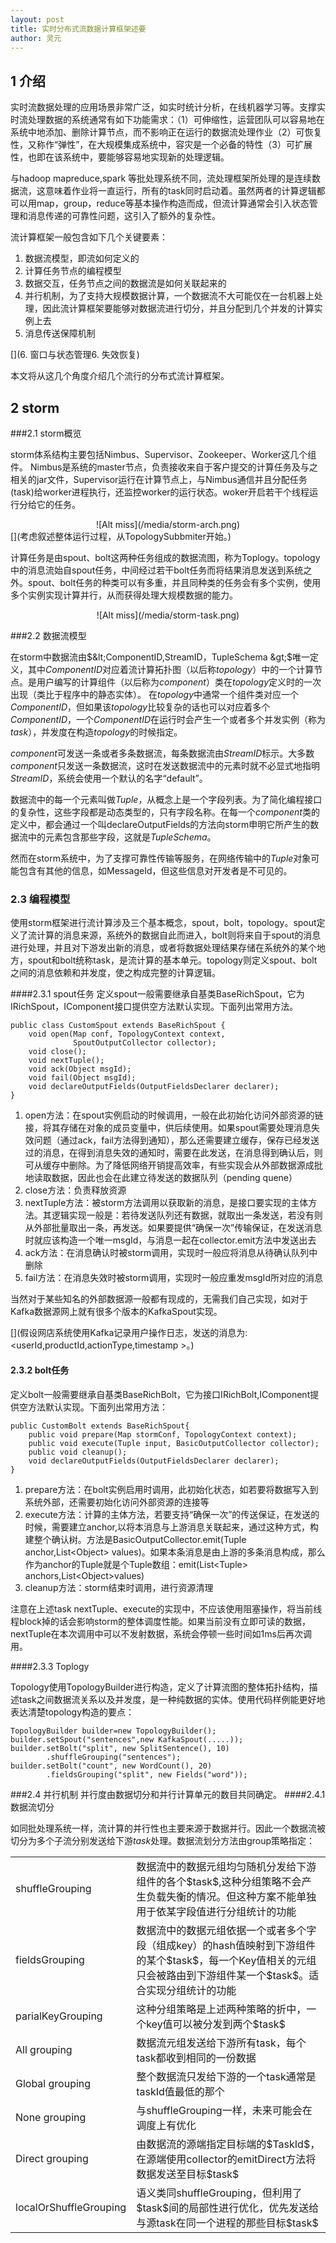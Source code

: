 ```yaml
---
layout: post
title: 实时分布式流数据计算框架述要
author: 灵元
---
```




## 1 介绍
实时流数据处理的应用场景非常广泛，如实时统计分析，在线机器学习等。支撑实时流处理数据的系统通常有如下功能需求：（1）可伸缩性，运营团队可以容易地在系统中地添加、删除计算节点，而不影响正在运行的数据流处理作业（2）可恢复性，又称作“弹性”，在大规模集成系统中，容灾是一个必备的特性（3）可扩展性，也即在该系统中，要能够容易地实现新的处理逻辑。

与hadoop mapreduce,spark 等批处理系统不同，流处理框架所处理的是连续数据流，这意味着作业将一直运行，所有的task同时启动着。虽然两者的计算逻辑都可以用map，group，reduce等基本操作构造而成，但流计算通常会引入状态管理和消息传递的可靠性问题，这引入了额外的复杂性。

流计算框架一般包含如下几个关键要素：

1. 数据流模型，即流如何定义的
2. 计算任务节点的编程模型
3. 数据交互，任务节点之间的数据流是如何关联起来的
4. 并行机制，为了支持大规模数据计算，一个数据流不大可能仅在一台机器上处理，因此流计算框架要能够对数据流进行切分，并且分配到几个并发的计算实例上去
5. 消息传送保障机制

[](6. 窗口与状态管理6. 失效恢复)

本文将从这几个角度介绍几个流行的分布式流计算框架。

[](为了叙述方便，我们设定一个典型流计算应用场景。在线商店中需要统计商品查看、购买、收藏、关键字查询等操作数量，独立访问量等。这里涉及计数、基数统计等问题。下面我们将以这些操作的统计作为示例来演示流计算的基本编程方法。)

## 2 storm

###2.1 storm概览

storm体系结构主要包括Nimbus、Supervisor、Zookeeper、Worker这几个组件。
Nimbus是系统的master节点，负责接收来自于客户提交的计算任务及与之相关的jar文件，Supervisor运行在计算节点上，与Nimbus通信并且分配任务(task)给worker进程执行，还监控worker的运行状态。woker开启若干个线程运行分给它的任务。
<div align="center"> ![Alt miss](/media/storm-arch.png) </div>
[](考虑叙述整体运行过程，从TopologySubbmiter开始。)


计算任务是由spout、bolt这两种任务组成的数据流图，称为Toplogy。topology中的消息流始自spout任务，中间经过若干bolt任务而将结果消息发送到系统之外。spout、bolt任务的种类可以有多重，并且同种类的任务会有多个实例，使用多个实例实现计算并行，从而获得处理大规模数据的能力。
<div align="center">![Alt miss](/media/storm-task.png)</div>



###2.2 数据流模型

在storm中数据流由$&lt;ComponentID,StreamID，TupleSchema &gt;$唯一定义，其中$ComponentID$对应着流计算拓扑图（以后称$topology$）中的一个计算节点。是用户编写的计算组件（以后称为$component$）类在$topology$定义时的一次出现（类比于程序中的静态实体）。 在$topology$中通常一个组件类对应一个 $ComponentID$，但如果该$topology$比较复杂的话也可以对应着多个$ComponentID$，一个$ComponentID$在运行时会产生一个或者多个并发实例（称为$task$），并发度在构造$topology$的时候指定。

$component$可发送一条或者多条数据流，每条数据流由$StreamID$标示。大多数$component$只发送一条数据流，这时在发送数据流中的元素时就不必显式地指明$StreamID$，系统会使用一个默认的名字“default”。

数据流中的每一个元素叫做$Tuple$，从概念上是一个字段列表。为了简化编程接口的复杂性，这些字段都是动态类型的，只有字段名称。在每一个$component$类的定义中，都会通过一个叫declareOutputFields的方法向storm申明它所产生的数据流中的元素包含那些字段，这就是$TupleSchema$。

然而在storm系统中，为了支撑可靠性传输等服务，在网络传输中的$Tuple$对象可能包含有其他的信息，如MessageId，但这些信息对开发者是不可见的。



### 2.3 编程模型

使用storm框架进行流计算涉及三个基本概念，spout，bolt，topology。spout定义了流计算的消息来源，系统外的数据自此而进入，bolt则将来自于spout的消息进行处理，并且对下游发出新的消息，或者将数据处理结果存储在系统外的某个地方，spout和bolt统称task，是流计算的基本单元。topology则定义spout、bolt之间的消息依赖和并发度，使之构成完整的计算逻辑。


####2.3.1 spout任务
定义spout一般需要继承自基类BaseRichSpout，它为IRichSpout，IComponent接口提供空方法默认实现。下面列出常用方法。
<pre><code class="java">public class CustomSpout extends BaseRichSpout {
    void open(Map conf, TopologyContext context, 
              SpoutOutputCollector collector);
    void close();
    void nextTuple();
    void ack(Object msgId);
    void fail(Object msgId);
    void declareOutputFields(OutputFieldsDeclarer declarer);
}
</code></pre>

    
1. open方法：在spout实例启动的时候调用，一般在此初始化访问外部资源的链接，将其存储在对象的成员变量中，供后续使用。如果spout需要处理消息失效问题（通过ack，fail方法得到通知），那么还需要建立缓存，保存已经发送过的消息，在得到消息失效的通知时，需要在此发送，在消息得到确认后，则可从缓存中删除。为了降低网络开销提高效率，有些实现会从外部数据源成批地读取数据，因此也会在此建立待发送的数据队列（pending quene）
2. close方法：负责释放资源
3. nextTuple方法：被storm方法调用以获取新的消息，是接口要实现的主体方法。其逻辑实现一般是：若待发送队列还有数据，就取出一条发送，若没有则从外部批量取出一条，再发送。如果要提供“确保一次”传输保证，在发送消息时就应该构造一个唯一msgId，与消息一起在collector.emit方法中发送出去
4. ack方法：在消息确认时被storm调用，实现时一般应将消息从待确认队列中删除
5. fail方法：在消息失效时被storm调用，实现时一般应重发msgId所对应的消息

当然对于某些知名的外部数据源一般都有现成的，无需我们自己实现，如对于Kafka数据源网上就有很多个版本的KafkaSpout实现。

[](假设网店系统使用Kafka记录用户操作日志，发送的消息为: &lt;userId,productId,actionType,timestamp &gt;。)

#### 2.3.2 bolt任务
定义bolt一般需要继承自基类BaseRichBolt，它为接口IRichBolt,IComponent提供空方法默认实现。下面列出常用方法：
<pre><code class="java">public CustomBolt extends BaseRichSpout{
    public void prepare(Map stormConf, TopologyContext context);
    public void execute(Tuple input, BasicOutputCollector collector);
    public void cleanup();
    void declareOutputFields(OutputFieldsDeclarer declarer);
}
</code></pre>

1. prepare方法：在bolt实例启用时调用，此初始化状态，如若要将数据写入到系统外部，还需要初始化访问外部资源的连接等
2. execute方法：计算的主体方法，若要支持“确保一次”的传送保证，在发送的时候，需要建立anchor,以将本消息与上游消息关联起来，通过这种方式，构建整个确认树。方法是BasicOutputCollector.emit(Tuple anchor,List&lt;Object&gt; values)。如果本条消息是由上游的多条消息构成，那么作为anchor的Tuple就是个Tuple数组：emit(List&lt;Tuple&gt; anchors,List&lt;Object&gt;values)
3. cleanup方法：storm结束时调用，进行资源清理

 
注意在上述task nextTuple、execute的实现中，不应该使用阻塞操作，将当前线程block掉的话会影响storm的整体调度性能。如果当前没有立即可读的数据，nextTuple在本次调用中可以不发射数据，系统会停顿一些时间如1ms后再次调用。

####2.3.3 Toplogy

Topology使用TopologyBuilder进行构造，定义了计算流图的整体拓扑结构，描述task之间数据流关系以及并发度，是一种纯数据的实体。使用代码样例能更好地表达清楚topology构造的要点：
<pre><code class="java">TopologyBuilder builder=new TopologyBuilder();
builder.setSpout("sentences",new KafkaSpout(.....));
builder.setBolt("split", new SplitSentence(), 10)
        .shuffleGrouping("sentences");
builder.setBolt("count", new WordCount(), 20)
        .fieldsGrouping("split", new Fields("word"));
</code></pre>



###2.4 并行机制
并行度由数据切分和并行计算单元的数目共同确定。
####2.4.1 数据流切分

如同批处理系统一样，流计算的并行性也主要来源于数据并行。因此一个数据流被切分为多个子流分别发送给下游$task$处理。数据流划分方法由group策略指定：
 
<table width="100%" height="100%" class="table table-bordered table-striped table-condensed">
   <tr >
      <td valign="middle">shuffleGrouping</td><td>数据流中的数据元组均匀随机分发给下游组件的各个$task$,这种分组策略不会产生负载失衡的情况。但这种方案不能单独用于依某字段值进行分组统计的功能 </td>
   </tr>
   <tr>
      <td>fieldsGrouping</td><td> 数据流中的数据元组依据一个或者多个字段（组成key）的hash值映射到下游组件的某个$task$，每一个Key值相关的元组只会被路由到下游组件某一个$task$。适合实现分组统计的功能 </td>
   </tr>
   <tr>
      <td>parialKeyGrouping</td><td> 这种分组策略是上述两种策略的折中，一个key值可以被分发到两个$task$</td>
   </tr>
      <tr>
      <td>All grouping</td><td>数据流元组发送给下游所有task，每个task都收到相同的一份数据</td>
   </tr>
      <tr>
      <td>Global grouping</td><td>整个数据流只发给下游的一个task通常是taskId值最低的那个</td>
   </tr>
      <tr>
      <td>None grouping</td><td>与shuffleGrouping一样，未来可能会在调度上有优化</td>
   </tr>
      </tr>
      <tr>
      <td>Direct grouping</td><td>由数据流的源端指定目标端的$TaskId$，在源端使用collector的emitDirect方法将数据发送至目标$task$</td>
   </tr>
      </tr>
      <tr>
      <td>localOrShuffleGrouping</td><td>语义类同shuffleGrouping，但利用了$task$间的局部性进行优化，优先发送给与源task在同一个进程的那些目标$task$</td>
   </tr>
</table>
 
有必要更进一步叙述parialKeyGrouping的意义。相比shuffleGrouping会将元组分发到任意$task$,fieldsGroup只会将相同的key分发到一个$task$，parialKeyGrouping则会将相同的key发送到两个$task$，该策略的提出是因为有些key值的分布可能极度不均匀，会导致下游有些$task$过载，有些则很空闲。

假设要作基于某个key的分组统计，key有K种不同的值，且有T个$task$。如果使用shuffleGrouping进行部分统计，那么统计所需的内存开销是O(K*T)，fieldsGrouping是O(K)。而使用parialKeyGrouping替代shuffleGrouping做部分统计的话，内存开销仅是fieldsGrouping的两倍，但大大地降低了负载失衡的情况。

####2.4.2 task数量配置
TopologyBuilder的setBolt方法有个参数parallelism_hint用来设置组件的并发度,注意这不等于生成的task的数目，而是运行该组件的线程数目，只不过默认线程数目等于task数目罢了。task数目可以用setBolt方法返回的BoltDeclarer对象的setNumTasks方法来设置。

###2.5 消息传送保障机制
storm支持“最多一次”、“至少一次”,"精确一次"三种消息保障，第一种不需多说，因tcp协议不会重复发送消息，因此task发送了消息不管就行了。“精确一次”也叫“事务”，通过Trident API来支持。这里我们主要讨论“至少一次”，然后简述一下支持“精确一次”的内容。

####2.5.1 至少一次
与tcp协议类似，“精确一次”传送依赖于ack操作。storm为此引入了一个特别的AckBolt负责跟踪tuple在是否经过topology被正确处理了。一个tuple被正确处理了，当且仅当tuple以及所有依赖于该tuple的新产生的tuple都被正确处理了。tuple以及依赖于它的所有tuple构成了一个DAG图。如在上面提到的词数统计中，spout产生的每一条句子构成一棵树（DAG的特例）：
<div align="center">![Alt miss](/media/storm_tuple_tree.png)</div>
 
为了跟踪tuple树所有节点是否都正确处理了，一个简单地策略可能会在ackbolt节点中维护这颗树，然后当每一个输出消息成功或者失败时，往树的根方向反向传递成功或者失败的消息，但这种方案所需要消耗的资源显然比较多。

为了提高效率，storm引入了一种理论上不可靠但实际上足够可靠的方法。先给出此方案的简单地描述：

每一个spout产生的原初tuple都生成一个64位long型随机数作为root-id。每个发送出去的副本也有一个edge-id（64位随机数，这样的副本每一个下游task都对应有一个，在topology上用一条边表示，所以叫edge-id）。spout将&lt;root-id,edge-id异或和,task-id&gt;发送给acker-bolt。

每一个bolt接受到的tuple副本带有&lt;root-id,edge-id&gt;信息，如果某个tuple依赖于多个原初tuple，则有多个这样的值对(构成MessageId)。bolt在处理完后在此将此值对发送给ack-bolt以清零此副本edge-id在ack-val中的影响表明该副本处理完毕。注意如果bolt接受多个tuple产生一个衍生tuple，那么上述操作要一一执行。

新产生的衍生tuple将其自身关联的&lt;root-id,edge-id&gt;一一发送给ack-bolt。以后的操作依次类推，当acker-bolt发现某root-id的ack-val归零后，即表明与root-id相关得所有处理流程都正确完结，通过关联的task-id就可以定位相应的spout task进行ack了。

下面我们都假设topology都需要支持ack：
当用户在自定义的spout中，调用SpoutOutputCollector.emit(new Values(...),MsgId)时的算法：

    1    生成64位随机数root-id
    3    初始化空集合acSeq
    4    for t in out_tasks：
    5        生成edge-id 
    6        将edge-id添加到acSeq中
    7        构造基于<root-id,edge-id>对的MessageId
    8        发送Tuple<MessageId,Values>至task t
    9    将用户传入的message-id、values以root-id保存在pending表中，以便实现超时控制，为ack、fail提供message-id标识
    10    令ack-val=acSeq的所有edge-id的异或和
    11    发送<root-id,ack-val,task-id>至acker-bolt


当用户在自定义的bolt中，调用 BasicOutputCollector.emit(anchors,new Values(...))时的算法：


    bolt-emit
    1    for t in outtasks:
    2        构造HashMap: anchors-to-ids
    3        for Tuple a in  anchors:
    4            对每个a获取其关联的MessageId的 anchors的id集合，称为root-ids
    5            当root-ids里的数目为0，则跳过本次循环
    6            随机生成一个64位的edge-id
    7            a.updateAckVal(edge-id)  ;异或,这个tuple需要在随后进行collector.ack
    8            for root-id in root-ids:
    9                anchors-to-ids[root-id] ^=edge-id)
    10    发送Tuple<MessageId(anchors-to-ids),values>至task t


看此段源代码时要注意一点，在为新消息构造edge-id的时候，不光对每个目标task生成一个独立的edge-id，对每个anchor也生成一个新的edge-id。因此共有task_num*anchor_num个edige-id生成。能不能只对每个task生成一个edge-id呢？

答案是不能，因为假设我们有两个anchor，一个目标task，这两个anchor拥有共同的一个root-id，那么当对每一条需要ack的anchor都向acker-bolt发送&lt;root-id,input-tuple-edge-id^edge-id&gt;时，变回让ack-bolt上的ack-val的结果归零，从而导致错误。

正因为如此，MessageId中的&lt;root-id,edge-id&gt;对并不与最初spout中的&lt;root-id,edge-id&gt;类似。而是形如&lt;root-id,edge-id1&edge-id2...&gt;。虚拟edige-id(x)的异或edge-id1&edge-id2...构成了真实的edge-id。经过分析可以看出之所以出现这种不自然的情况是因为在实现中，每个anchor是单独发ack-val给acker-bolt的。

显然可以优化一下实现，使得MessageId中的anchors_to_ids的语义更清楚。我们只对每一个目标task生成一个edge-id. 将所有的anchors的&lt;root-id,edge-id&gt;合并在一个集合中。为某目标task发送副本的时候，用其中所有的root-id和本edge-id构成MessageId。然后将所有的新&lt;root-id,edge-id&gt;对与anchors的所有&lt;root-id,edge-id&gt;对一一作同root-id的edge-id异或后发送给acker-bolt。

当用户在自定义bolt中，调用collector.ack(achors)时的算法：

    IOutputCollector.ack(tuple):
    1    for (root-id,id) in tuple.getMessageId().getAnchorsToIds():
    2        发送<root-id,id^tuple.getAckVal()>至acker-bolt


理解整个流程的关键是：

1. 要理解该算法实质上是将tuple DAG结构打撒扁平化。编程中使用anchors关联衍生tuple时，看似是在构建tuple依赖图，但实际仅仅是关联到所依赖的原初tuple而已
2. 每一个tuple副本均在发送后将其edge-id发送到acker-bolt 与相应root-id的ack-val异或并更新，该副本在被task接受后处理成功通过collector.ack再次发送edge-id到acker-bolt。

####2.5.2 精确一次
通过Trident支持的精确一次传送保证将数据流中的多个tuple组成一个batch，batch中的这批tuple一起构成一个事务，要么全部失败要么全部成功。batch之间的计算可以在某种程度上进行并发，但最后提交相同状态的更改时，必须按照先后顺序。

为甚么支持精确一次，要采用batch的方式呢？这主要是因为性能的原因，也与精确一次传送保证在bolt需要维护中间计算状态时引入的复杂性有关。

由于Trident方式与spark streaming没有本质区别，编程方式也没有它优雅简洁，因此我们对此不做深入讨论。


 



##3 samza （待续）



